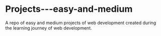 # Projects---easy-and-medium
A repo of easy and medium projects of web development created during the learning journey of web development.
